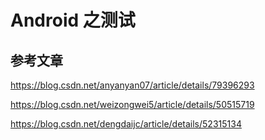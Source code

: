 # Android 之测试

## 参考文章
https://blog.csdn.net/anyanyan07/article/details/79396293

https://blog.csdn.net/weizongwei5/article/details/50515719

https://blog.csdn.net/dengdaijc/article/details/52315134

